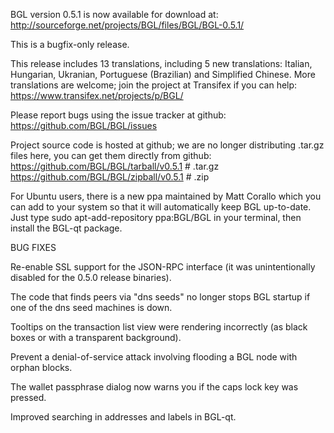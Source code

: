 BGL version 0.5.1 is now available for download at:
http://sourceforge.net/projects/BGL/files/BGL/BGL-0.5.1/

This is a bugfix-only release.

This release includes 13 translations, including 5 new translations:
Italian, Hungarian, Ukranian, Portuguese (Brazilian) and Simplified Chinese.
More translations are welcome; join the project at Transifex if you can help:
https://www.transifex.net/projects/p/BGL/

Please report bugs using the issue tracker at github:
https://github.com/BGL/BGL/issues

Project source code is hosted at github; we are no longer
distributing .tar.gz files here, you can get them
directly from github:
https://github.com/BGL/BGL/tarball/v0.5.1  # .tar.gz
https://github.com/BGL/BGL/zipball/v0.5.1  # .zip

For Ubuntu users, there is a new ppa maintained by Matt Corallo which
you can add to your system so that it will automatically keep
BGL up-to-date.  Just type
sudo apt-add-repository ppa:BGL/BGL
in your terminal, then install the BGL-qt package.


BUG FIXES

Re-enable SSL support for the JSON-RPC interface (it was unintentionally
disabled for the 0.5.0 release binaries).

The code that finds peers via "dns seeds" no longer stops BGL startup
if one of the dns seed machines is down.

Tooltips on the transaction list view were rendering incorrectly (as black boxes
or with a transparent background).

Prevent a denial-of-service attack involving flooding a BGL node with
orphan blocks.

The wallet passphrase dialog now warns you if the caps lock key was pressed.

Improved searching in addresses and labels in BGL-qt.
